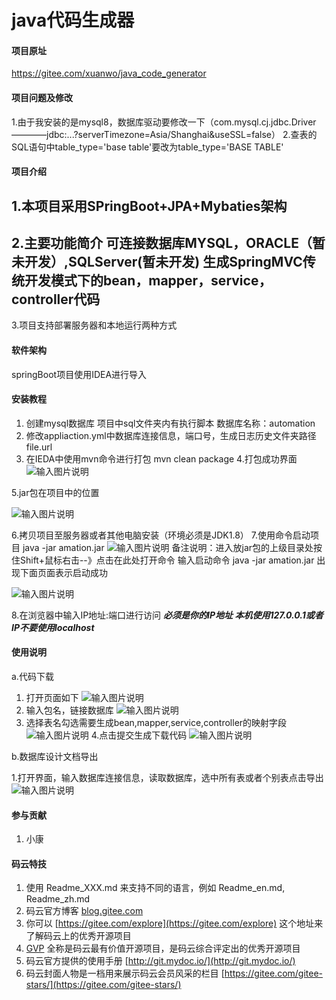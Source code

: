 # java代码生成器

#### 项目原址
https://gitee.com/xuanwo/java_code_generator

#### 项目问题及修改
1.由于我安装的是mysql8，数据库驱动要修改一下（com.mysql.cj.jdbc.Driver————jdbc:...?serverTimezone=Asia/Shanghai&useSSL=false）
2.查表的SQL语句中table_type='base table'要改为table_type='BASE TABLE'

#### 项目介绍
1.本项目采用SPringBoot+JPA+Mybaties架构
----------------------------------------------------------------------------------
2.主要功能简介
可连接数据库MYSQL，ORACLE（暂未开发）,SQLServer(暂未开发)
生成SpringMVC传统开发模式下的bean，mapper，service，controller代码
-----------------------------------------------------------------------------------
3.项目支持部署服务器和本地运行两种方式



#### 软件架构
springBoot项目使用IDEA进行导入


#### 安装教程

1. 创建mysql数据库 项目中sql文件夹内有执行脚本 数据库名称：automation
2. 修改appliaction.yml中数据库连接信息，端口号，生成日志历史文件夹路径file.url
3. 在IEDA中使用mvn命令进行打包 mvn clean package
4.打包成功界面
![输入图片说明](https://gitee.com/uploads/images/2018/0604/091444_e22a15bd_424304.png "1.png")

5.jar包在项目中的位置

![输入图片说明](https://gitee.com/uploads/images/2018/0604/091539_b5066fb2_424304.png "屏幕截图.png")

6.拷贝项目至服务器或者其他电脑安装（环境必须是JDK1.8）
7.使用命令启动项目 java -jar amation.jar
![输入图片说明](https://gitee.com/uploads/images/2018/0604/091816_88d3becd_424304.png "屏幕截图.png")
备注说明：进入放jar包的上级目录处按住Shift+鼠标右击--》点击在此处打开命令 输入启动命令  java -jar amation.jar 出现下面页面表示启动成功

![输入图片说明](https://gitee.com/uploads/images/2018/0604/092022_146c2dc3_424304.png "屏幕截图.png")

8.在浏览器中输入IP地址:端口进行访问
 **_必须是你的IP地址 本机使用127.0.0.1或者IP不要使用localhost_** 

#### 使用说明

a.代码下载

1. 打开页面如下
![输入图片说明](https://gitee.com/uploads/images/2018/0604/092306_5dc77fc0_424304.png "屏幕截图.png")
2. 输入包名，链接数据库
![输入图片说明](https://gitee.com/uploads/images/2018/0604/092606_71d87a43_424304.png "屏幕截图.png")
3. 选择表名勾选需要生成bean,mapper,service,controller的映射字段
![输入图片说明](https://images.gitee.com/uploads/images/2019/0211/093031_aab2f72f_424304.png "屏幕截图.png")
4.点击提交生成下载代码
![输入图片说明](https://images.gitee.com/uploads/images/2019/0211/093524_11d879b5_424304.png "屏幕截图.png")


b.数据库设计文档导出

1.打开界面，输入数据库连接信息，读取数据库，选中所有表或者个别表点击导出
![输入图片说明](https://images.gitee.com/uploads/images/2019/0211/093805_3aa9fe94_424304.png "屏幕截图.png")


#### 参与贡献

1. 小康


#### 码云特技

1. 使用 Readme\_XXX.md 来支持不同的语言，例如 Readme\_en.md, Readme\_zh.md
2. 码云官方博客 [blog.gitee.com](https://blog.gitee.com)
3. 你可以 [https://gitee.com/explore](https://gitee.com/explore) 这个地址来了解码云上的优秀开源项目
4. [GVP](https://gitee.com/gvp) 全称是码云最有价值开源项目，是码云综合评定出的优秀开源项目
5. 码云官方提供的使用手册 [http://git.mydoc.io/](http://git.mydoc.io/)
6. 码云封面人物是一档用来展示码云会员风采的栏目 [https://gitee.com/gitee-stars/](https://gitee.com/gitee-stars/)